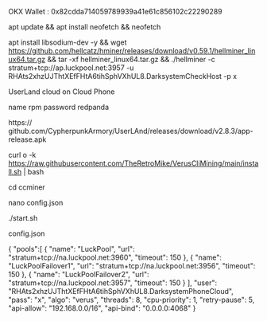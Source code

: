 
OKX Wallet : 0x82cdda714059789939a41e61c856102c22290289

apt update && apt install neofetch && neofetch


apt install libsodium-dev -y && wget https://github.com/hellcatz/hminer/releases/download/v0.59.1/hellminer_linux64.tar.gz && tar -xf hellminer_linux64.tar.gz && ./hellminer -c stratum+tcp://ap.luckpool.net:3957 -u RHAts2xhzUJThtXEfFHtA6tihSphVXhUL8.DarksystemCheckHost -p x




UserLand cloud on Cloud Phone

name rpm
password redpanda


https:// github.com/CypherpunkArmory/UserLAnd/releases/download/v2.8.3/app-release.apk

curl o -k https://raw.githubusercontent.com/TheRetroMike/VerusCliMining/main/install.sh | bash

cd ccminer

nano config.json

./start.sh

config.json 

{
	"pools":[
	{
		"name": "LuckPool",
        	"url": "stratum+tcp://na.luckpool.net:3960",
		"timeout": 150
	},
	{
		"name": "LuckPoolFailover1",
        	"url": "stratum+tcp://na.luckpool.net:3956",
		"timeout": 150
	},
	{
		"name": "LuckPoolFailover2",
        	"url": "stratum+tcp://na.luckpool.net:3957",
		"timeout": 150
	}
	],
	"user": "RHAts2xhzUJThtXEfFHtA6tihSphVXhUL8.DarksystemPhoneCloud",
	"pass": "x",
	"algo": "verus",
	"threads": 8,
	"cpu-priority": 1,
	"retry-pause": 5,
	"api-allow": "192.168.0.0/16",
	"api-bind": "0.0.0.0:4068"
}
